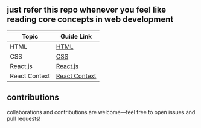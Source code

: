 ## just refer this repo whenever you feel like reading core concepts in web development

| Topic                | Guide Link                              |
|----------------------|-----------------------------------------|
| HTML                 | [HTML](cheatsheets/html.md)                         | 
| CSS                  | [CSS](cheatsheets/css.md)
| React.js             | [React.js](cheatsheets/reactjs.md)                  |
| React Context        | [React Context](cheatsheets/react-context.md)       |

## contributions

collaborations and contributions are welcome—feel free to open issues and pull requests!
